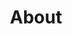 ---
title: About
linkTitle: About
description: About Body of the Year
menu:
  main:
    weight: 1
content_blocks:
  - _bookshop_name: hero
    title: Body of the Year Bakery About
    background_image:
      src: /uploads/flour-milling.jpg
---